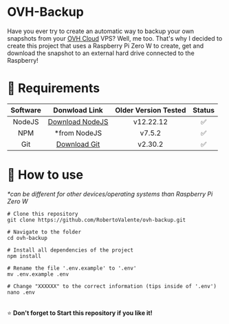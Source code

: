 # OVH-Backup
Have you ever try to create an automatic way to backup your own snapshots from your [OVH Cloud](https://github.com/ovh) VPS? Well, me too. That's why I decided to create this project that uses a Raspberry Pi Zero W to create, get and download the snapshot to an external hard drive connected to the Raspberry!

# 📌 Requirements
| Software |                   Donwload Link                   | Older Version Tested | Status |
|:--------:|:-------------------------------------------------:|:--------------------:|:------:|
|  NodeJS  | [Download NodeJS](https://nodejs.org/en/download) |       v12.22.12      |    ✅   |
|    NPM   |                    *from NodeJS                   |        v7.5.2        |    ✅   |
|    Git   |   [Download Git](https://git-scm.com/downloads)   |        v2.30.2       |    ✅   |

# 📌 How to use
<em>*can be different for other devices/operating systems than Raspberry Pi Zero W</em>
```console
# Clone this repository
git clone https://github.com/RobertoValente/ovh-backup.git

# Navigate to the folder
cd ovh-backup

# Install all dependencies of the project
npm install

# Rename the file '.env.example' to '.env'
mv .env.example .env

# Change "XXXXXX" to the correct information (tips inside of '.env')
nano .env
```

<br> ⭐ **Don't forget to Start this repository if you like it!**
